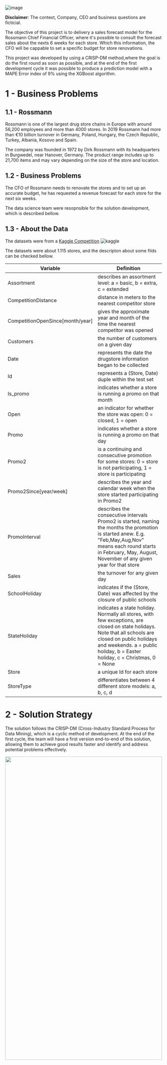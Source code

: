 ![image](img/rossmann.png)

**Disclaimer**: The context, Company, CEO and business questions are ficticial.

The objective of this project is to delivery a sales forecast model for the Rossmann Chief Financial Officer, where it's possible to consult the forecast sales about the nexts 6 weeks for each store. Which this information, the CFO will be cappable to set a specific budget for store renovations.

This project was developed by using a CRISP-DM method,where the goal is do the first round as soon as possible, and at the end of the first development cycle it was possible to produce a prediction model with a MAPE Error index of 9% using the XGBoost algorithm.

# 1 - Business Problems

## 1.1 - Rossmann

Rossmann is one of the largest drug store chains in Europe with around 56,200 employees and more than 4000 stores. In 2019 Rossmann had more than €10 billion turnover in Germany, Poland, Hungary, the Czech Republic, Turkey, Albania, Kosovo and Spain.

The company was founded in 1972 by Dirk Rossmann with its headquarters in Burgwedel, near Hanover, Germany. The product range includes up to 21,700 items and may vary depending on the size of the store and location.

## 1.2 - Business Problems

The CFO of Rossmann needs to renovate the stores and to set up an accurate budget, he has requested a revenue forecast for each store for the next six weeks.

The data science team were resopnsible for the solution development, which is described bellow.

## 1.3 - About the Data
The datasets were from a [Kaggle Competition](https://www.kaggle.com/c/rossmann-store-sales) ![kaggle](https://img.shields.io/badge/Kaggle-20BEFF?style=for-the-badge&logo=Kaggle&logoColor=white)

The datasets were about 1.115 stores, and the descripton about some filds can be checked bellow. 

|Variable | Definition|
|-------- | -------------|
|Assortment| describes an assortment level: a = basic, b = extra, c = extended |
|CompetitionDistance| distance in meters to the nearest competitor store|
|CompetitionOpenSince[month/year]| gives the approximate year and month of the time the nearest competitor was opened |
|Customers | the number of customers on a given day |
|Date| represents the date the drugstore information began to be collected |
|Id | represents a (Store, Date) duple within the test set |
|Is_promo | indicates whether a store is running a promo on that month |
|Open | an indicator for whether the store was open: 0 = closed, 1 = open |
|Promo | indicates whether a store is running a promo on that day |
|Promo2 | is a continuing and consecutive promotion for some stores: 0 = store is not participating, 1 = store is participating |
|Promo2Since[year/week] | describes the year and calendar week when the store started participating in Promo2 |
|PromoInterval | describes the consecutive intervals Promo2 is started, naming the months the promotion is started anew. E.g. "Feb,May,Aug,Nov" means each round starts in February, May, August, November of any given year for that store |
|Sales | the turnover for any given day |
|SchoolHoliday | indicates if the (Store, Date) was affected by the closure of public schools|
|StateHoliday | indicates a state holiday. Normally all stores, with few exceptions, are closed on state holidays. Note that all schools are closed on public holidays and weekends. a = public holiday, b = Easter holiday, c = Christmas, 0 = None|
|Store | a unique Id for each store |
|StoreType | differentiates between 4 different store models: a, b, c, d|<br>


# 2 - Solution Strategy

The solution follows the CRISP-DM (Cross-Industry Standard Process for Data Mining), which is a cyclic method of development. At the end of the first cycle, the team will have a first version end-to-end of this solution, allowing them to achieve good results faster and identify and address potential problems effectively.

<img src="img/crispds_one.png" width=100% height=50%/>

## 2.1 - Business Understanding

In this initial phase, the focus was on understanding the company's business and clarify wich are the project's objectives and requirements.

## 2.2 - Data Extraction

The data science team received a csv file containing the sales made for each store during one year period. And the solution was developed with these datas.

## 2.3 - Data Descriptive

Also were done a data descriptive, focusing on identify and udenderstand if there are some outliers, missing values and data distribution for each feature, individually.
The descriptive analysis can be accessed at the link bellow.

[Descriptive Analysis](notebooks/data_descriptive.html)

## 2.4 - Data Cleaning

As part of data cleaning the missing values were identified and filled following some assumptions that are described on the notebook.

## 2.5 - Feature Engineering

On this step, some features were created aiming to improve the model performance as well as gain some some business experience and insights.

For this task, a technique called Mind Map Hypothesis was used, where new features were created based on hypotheses that were made and later validated.
![image](img/mindmaphypothesis.png)

## 2.6 - Data Filtering

In this phase, we have implemented a filter on our dataset as it doesn't make sense to include data where, for example, the store was closed and no sales were made. Our objective is to predict sales ($$), and such data would be irrelevant.

## 2.7 - Exploratory Data Analysis
This phase has involved exploring the data, identifying patterns, and gaining insights into its characteristics. As part of the exploratory data analysis, were made the analysis below:

- Univariate Analysis for variable response
![image](img/sales.png)

- Univariate Analysis for numerical features
![image](img/univariate.png)

- Univariate Analysis for categorical features
![image](img/univariate.png)

- Bivariate Analysis
The hypothesis made during the feature engineering process were validated on this phase.

![image](img/h1.png)
![image](img/h2.png)
![image](img/h3.png)
![image](img/h4.png)
![image](img/h7.png)
![image](img/h8.png)
![image](img/h9.png)
![image](img/h10.png)
![image](img/h11.png)
![image](img/h12.png)
![image](img/h13.png)


- Multivariate Analysis
![image](img/multivariate.png)

## 2.8 - Data Modeling
In this phase were done data transformations to normalize the scale of features, help make the distribution more summetrical aiming to improve the ML model performance.

Data transformations methods used:
- Robust Scaler
- Min. Max. Scaler
- Hot Encoding
- Label Encoding
- Ordinal Encodign

These transformation were applied on training and validation dataset.

## 2.9 - Machine Learning Algorithms

### 2.9.1 - Feature Selection
This phase started by doing a feture selection using Extra Trees Classifier, aiming to select only the most important features to be used to train the machine learning models.

Besides these features, during the hypothesis validation, some other important features were identified and considered for the application of Machine Learning.

### 2.9.2 - Machine Learning Model training and performance
In this phase, some machine learning model were trained and their performance were calculated by evaluation throguh cross validation technique.

| ML Model                | MAE Cross_Validation    | MAPE Cross_Validation  | RMSE alidation     |
|:------------------------|:------------------------|:-----------------------|--------------------|
| Randon Forest Regressor | 938.85  +/- 230.31      | 0.14 +/- 0.03          | 1358.37 +/- 309.4  |
| Average Model           | 1370.961                | 0.217                  | 1817.747           |
| Lasso                   | 2152.12 +/- 224.22      | 0.34 +/- 0.03          | 2946.12 +/- 389.22 |
| Linear Regression       | 2152.19 +/- 224.17      | 0.34 +/- 0.03          | 2946.14 +/- 389.12 |
| XGBoost Regressor       | 2937.37 +/- 433.65      | 0.35 +/- 0.02          | 3739.77 +/- 529.9  |


Considering not only the ML results but also the resources such as processor, memory and performance, the XGBoost Regressor were selected to be the main algorithm to solve this business problem.
The fine tuning technique was made aiming to find the best parameters for XGB Regressor and one last training were performed using the best parameters and the performance were calculated using the test dataset, to be more accurate and closer to the real performance for the algorithm. The XGBoost Regressor performance, after fine tuning process could be checked bellow.

| ML Model                | MAE Cross_Validation    | MAPE Cross_Validation  | RMSE alidation     |
|:------------------------|:------------------------|:-----------------------|--------------------|
| XGBoost Regressor       | 802.640                 | 0.125                  | 1125.825           |

# 3 - Business Results

According to the business problem which was to predict how much each store will sell over the next 6 weeks, the DataScience Team deployed the machine learning model to production using flask framework and developed a Telegram Bot which can be accessed from computer or even a mobile phone.

The user can simply send a text message to the Telegram bot, specifying the store number. The bot, will then provide a text message response indicating the projected sales for that particular store over the next 6 weeks.

You can check the Telegram BOT working below.

![ezgif com-gif-maker (1)](img/gif.gif)

To access the Telegram bot, you can either use the provided link or scan the QR code below:

[Telegram Bot](https://t.me/rossmannribot)

![image](img/bot.png)

# 5 - Next Steps

As this was the first cycle, there are improvements to be considered in order to achieve the best performance.
- Work on feature engineering, creating new features that could better explain the phenomenon.
- Use others ML models for stores that had a bad performance.
- New business hypothesys validation.
- New Telegram BOT where the user can access more information about the stores, sales, graphs.

## 6 - Technologies ( Tecnologias )

[![Python](https://img.shields.io/badge/python-3670A0?style=for-the-badge&logo=python&logoColor=ffdd54)](https://www.python.org/)
[![Jupyter Notebook](https://img.shields.io/badge/jupyter-%23FA0F00.svg?style=for-the-badge&logo=jupyter&logoColor=white)](https://jupyter.org/)
[![NumPy](https://img.shields.io/badge/numpy-%23013243.svg?style=for-the-badge&logo=numpy&logoColor=white)](https://numpy.org/)
[![Pandas](https://img.shields.io/badge/pandas-%23150458.svg?style=for-the-badge&logo=pandas&logoColor=white)](https://pandas.pydata.org/)
[![Plotly](https://img.shields.io/badge/Plotly-%233F4F75.svg?style=for-the-badge&logo=plotly&logoColor=white)](https://plotly.com/python/plotly-express/)
[![Scikit-Learn](https://img.shields.io/badge/scikit--learn-%23F7931E.svg?style=for-the-badge&logo=scikit-learn&logoColor=white)](https://scikit-learn.org/)
[![SciPy](https://img.shields.io/badge/SciPy-%230C55A5.svg?style=for-the-badge&logo=scipy&logoColor=%white)](https://scipy.org/)
[![Git](https://img.shields.io/badge/git-%23F05033.svg?style=for-the-badge&logo=git&logoColor=white)](https://git-scm.com/)
[![Flask](https://img.shields.io/badge/flask-%23000.svg?style=for-the-badge&logo=flask&logoColor=white)](https://flask.palletsprojects.com/)
[![Render](https://img.shields.io/badge/-Render-%23430098.svg?style=for-the-badge&logo=Render&logoColor=white)](https://www.render.com/)

# AUTHOR
Ricardo Perottoni

# All Rights Reserved - Comunidade DS 2022
 